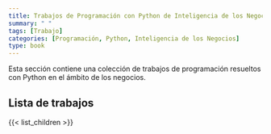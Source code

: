 ```yaml
---
title: Trabajos de Programación con Python de Inteligencia de los Negocios
summary: " " 
tags: [Trabajo]
categories: [Programación, Python, Inteligencia de los Negocios]
type: book
---
```


Esta sección contiene una colección de trabajos de programación resueltos con Python en el ámbito de los negocios.

## Lista de trabajos

{{< list_children >}}
